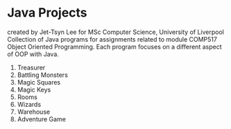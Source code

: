 # Java Projects
created by Jet-Tsyn Lee for MSc Computer Science, University of Liverpool
Collection of Java programs for assignments related to module COMP517 Object Oriented Programming.
Each program focuses on a different aspect of OOP with Java.

1. Treasurer
2. Battling Monsters
3. Magic Squares
4. Magic Keys
5. Rooms
6. Wizards
7. Warehouse
8. Adventure Game
